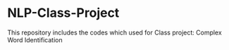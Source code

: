 # NLP-Class-Project
This repository includes the codes which used for Class project: Complex Word Identification
